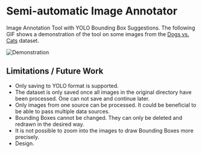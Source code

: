 # Semi-automatic Image Annotator
Image Annotation Tool with YOLO Bounding Box Suggestions. The following GIF shows a demonstration of the
tool on some images from the [Dogs vs. Cats](https://www.kaggle.com/c/dogs-vs-cats) dataset.

![Demonstration](https://github.com/CptK/semi-automatic-image-annotation/blob/main/Cats-vs-dogs.gif)

## Limitations / Future Work
- Only saving to YOLO format is supported.
- The dataset is only saved once all images in the original directory have been processed. One can not save and continue later.
- Only images from one source can be processed. It could be beneficial to be able to pass multiple data sources.
- Bounding Boxes cannot be changed. They can only be deleted and redrawn in the desired way.
- It is not possible to zoom into the images to draw Bounding Boxes more precisely.
- Design.
